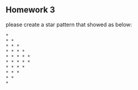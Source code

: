 ## Homework 3

please create a star pattern that showed as below:
```
* 
* * 
* * * 
* * * * 
* * * * * 
* * * * * 
* * * * 
* * * 
* * 
*
```